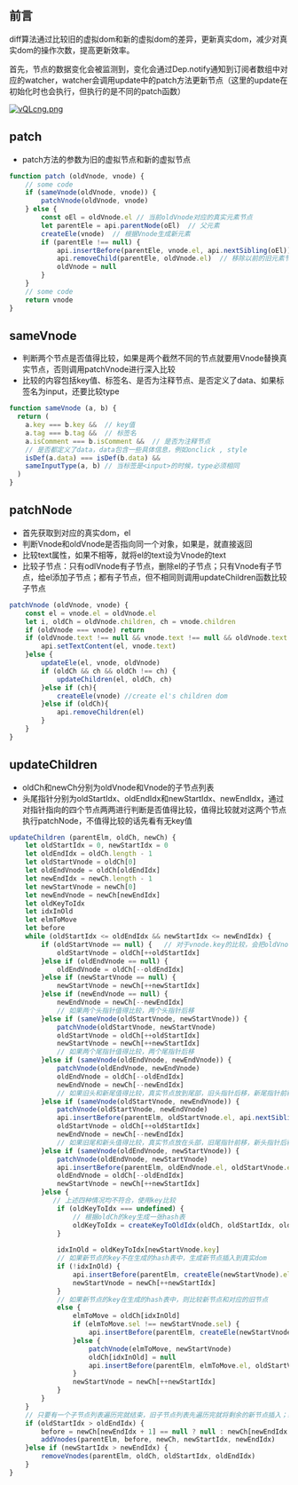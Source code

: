 ## 前言

diff算法通过比较旧的虚拟dom和新的虚拟dom的差异，更新真实dom，减少对真实dom的操作次数，提高更新效率。

首先，节点的数据变化会被监测到，变化会通过Dep.notify通知到订阅者数组中对应的watcher，watcher会调用update中的patch方法更新节点（这里的update在初始化时也会执行，但执行的是不同的patch函数）

[![vQLcng.png](https://s1.ax1x.com/2022/08/08/vQLcng.png)](https://imgtu.com/i/vQLcng)

## patch

- patch方法的参数为旧的虚拟节点和新的虚拟节点

```js
function patch (oldVnode, vnode) {
    // some code
    if (sameVnode(oldVnode, vnode)) {
    	patchVnode(oldVnode, vnode)
    } else {
    	const oEl = oldVnode.el // 当前oldVnode对应的真实元素节点
    	let parentEle = api.parentNode(oEl)  // 父元素
    	createEle(vnode)  // 根据Vnode生成新元素
    	if (parentEle !== null) {
            api.insertBefore(parentEle, vnode.el, api.nextSibling(oEl)) // 将新元素添加进父元素
            api.removeChild(parentEle, oldVnode.el)  // 移除以前的旧元素节点
            oldVnode = null
    	}
    }
    // some code 
    return vnode
}
```

## sameVnode

- 判断两个节点是否值得比较，如果是两个截然不同的节点就要用Vnode替换真实节点，否则调用patchVnode进行深入比较
- 比较的内容包括key值、标签名、是否为注释节点、是否定义了data、如果标签名为input，还要比较type

```js
function sameVnode (a, b) {
  return (
    a.key === b.key &&  // key值
    a.tag === b.tag &&  // 标签名
    a.isComment === b.isComment &&  // 是否为注释节点
    // 是否都定义了data，data包含一些具体信息，例如onclick , style
    isDef(a.data) === isDef(b.data) &&  
    sameInputType(a, b) // 当标签是<input>的时候，type必须相同
  )
}
```

## patchNode

- 首先获取到对应的真实dom，el
- 判断Vnode和oldVnode是否指向同一个对象，如果是，就直接返回
- 比较text属性，如果不相等，就将el的text设为Vnode的text
- 比较子节点：只有odlVnode有子节点，删除el的子节点；只有Vnode有子节点，给el添加子节点；都有子节点，但不相同则调用updateChildren函数比较子节点

```js
patchVnode (oldVnode, vnode) {
    const el = vnode.el = oldVnode.el
    let i, oldCh = oldVnode.children, ch = vnode.children
    if (oldVnode === vnode) return
    if (oldVnode.text !== null && vnode.text !== null && oldVnode.text !== vnode.text) {
        api.setTextContent(el, vnode.text)
    }else {
        updateEle(el, vnode, oldVnode)
    	if (oldCh && ch && oldCh !== ch) {
            updateChildren(el, oldCh, ch)
    	}else if (ch){
            createEle(vnode) //create el's children dom
    	}else if (oldCh){
            api.removeChildren(el)
    	}
    }
}
```

## updateChildren

- oldCh和newCh分别为oldVnode和Vnode的子节点列表
- 头尾指针分别为oldStartIdx、oldEndIdx和newStartIdx、newEndIdx，通过对指针指向的四个节点两两进行判断是否值得比较，值得比较就对这两个节点执行patchNode，不值得比较的话先看有无key值

```js
updateChildren (parentElm, oldCh, newCh) {
    let oldStartIdx = 0, newStartIdx = 0
    let oldEndIdx = oldCh.length - 1
    let oldStartVnode = oldCh[0]
    let oldEndVnode = oldCh[oldEndIdx]
    let newEndIdx = newCh.length - 1
    let newStartVnode = newCh[0]
    let newEndVnode = newCh[newEndIdx]
    let oldKeyToIdx
    let idxInOld
    let elmToMove
    let before
    while (oldStartIdx <= oldEndIdx && newStartIdx <= newEndIdx) {
        if (oldStartVnode == null) {   // 对于vnode.key的比较，会把oldVnode = null
            oldStartVnode = oldCh[++oldStartIdx] 
        }else if (oldEndVnode == null) {
            oldEndVnode = oldCh[--oldEndIdx]
        }else if (newStartVnode == null) {
            newStartVnode = newCh[++newStartIdx]
        }else if (newEndVnode == null) {
            newEndVnode = newCh[--newEndIdx]
            // 如果两个头指针值得比较，两个头指针后移
        }else if (sameVnode(oldStartVnode, newStartVnode)) {
            patchVnode(oldStartVnode, newStartVnode)
            oldStartVnode = oldCh[++oldStartIdx]
            newStartVnode = newCh[++newStartIdx]
            // 如果两个尾指针值得比较，两个尾指针后移
        }else if (sameVnode(oldEndVnode, newEndVnode)) {
            patchVnode(oldEndVnode, newEndVnode)
            oldEndVnode = oldCh[--oldEndIdx]
            newEndVnode = newCh[--newEndIdx]
            // 如果旧头和新尾值得比较，真实节点放到尾部，旧头指针后移，新尾指针前移
        }else if (sameVnode(oldStartVnode, newEndVnode)) {
            patchVnode(oldStartVnode, newEndVnode)
            api.insertBefore(parentElm, oldStartVnode.el, api.nextSibling(oldEndVnode.el))
            oldStartVnode = oldCh[++oldStartIdx]
            newEndVnode = newCh[--newEndIdx]
            // 如果旧尾和新头值得比较，真实节点放在头部，旧尾指针前移，新头指针后移
        }else if (sameVnode(oldEndVnode, newStartVnode)) {
            patchVnode(oldEndVnode, newStartVnode)
            api.insertBefore(parentElm, oldEndVnode.el, oldStartVnode.el)
            oldEndVnode = oldCh[--oldEndIdx]
            newStartVnode = newCh[++newStartIdx]
        }else {
           // 上述四种情况均不符合，使用key比较
            if (oldKeyToIdx === undefined) {
                // 根据oldCh的key生成一张hash表
                oldKeyToIdx = createKeyToOldIdx(oldCh, oldStartIdx, oldEndIdx) 
            }
            
            idxInOld = oldKeyToIdx[newStartVnode.key]
            // 如果新节点的key不在生成的hash表中，生成新节点插入到真实dom
            if (!idxInOld) {
                api.insertBefore(parentElm, createEle(newStartVnode).el, oldStartVnode.el)
                newStartVnode = newCh[++newStartIdx]
            }
            // 如果新节点的key在生成的hash表中，则比较新节点和对应的旧节点
            else {
                elmToMove = oldCh[idxInOld]
                if (elmToMove.sel !== newStartVnode.sel) {
                    api.insertBefore(parentElm, createEle(newStartVnode).el, oldStartVnode.el)
                }else {
                    patchVnode(elmToMove, newStartVnode)
                    oldCh[idxInOld] = null
                    api.insertBefore(parentElm, elmToMove.el, oldStartVnode.el)
                }
                newStartVnode = newCh[++newStartIdx]
            }
        }
    }
    // 只要有一个子节点列表遍历完就结束，旧子节点列表先遍历完就将剩余的新节点插入；新子节点列表先遍历完就将剩余的旧节点删除
    if (oldStartIdx > oldEndIdx) {
        before = newCh[newEndIdx + 1] == null ? null : newCh[newEndIdx + 1].el
        addVnodes(parentElm, before, newCh, newStartIdx, newEndIdx)
    }else if (newStartIdx > newEndIdx) {
        removeVnodes(parentElm, oldCh, oldStartIdx, oldEndIdx)
    }
}
```

